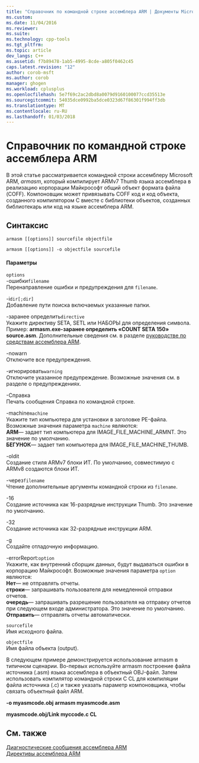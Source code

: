 ```yaml
---
title: "Справочник по командной строке ассемблера ARM | Документы Microsoft"
ms.custom: 
ms.date: 11/04/2016
ms.reviewer: 
ms.suite: 
ms.technology: cpp-tools
ms.tgt_pltfrm: 
ms.topic: article
dev_langs: C++
ms.assetid: f7b89478-1ab5-4995-8cde-a805f0462c45
caps.latest.revision: "12"
author: corob-msft
ms.author: corob
manager: ghogen
ms.workload: cplusplus
ms.openlocfilehash: 5e7f69c2ac2dbd8a0079d9160100077ccd35513e
ms.sourcegitcommit: 54035dce0992ba5dce0323d67f86301f994ff3db
ms.translationtype: MT
ms.contentlocale: ru-RU
ms.lasthandoff: 01/03/2018
---
```

# <a name="arm-assembler-command-line-reference"></a>Справочник по командной строке ассемблера ARM
В этой статье рассматривается командной строки ассемблеру Microsoft ARM, *armasm*, который компилирует ARMv7 Thumb языка ассемблера в реализацию корпорации Майкрософт общий объект формата файла (COFF). Компоновщик может привязывать COFF код и код объекта, созданного компилятором C вместе с библиотеки объектов, созданных библиотекарь или код на языке ассемблера ARM.  
  
## <a name="syntax"></a>Синтаксис  
  
```  
armasm [[options]] sourcefile objectfile  
```  
  
```  
armasm [[options]] -o objectfile sourcefile  
```  
  
#### <a name="parameters"></a>Параметры  
 `options`  
 -ошибки`filename`  
 Перенаправление ошибки и предупреждения для `filename`.  
  
 -i`dir[;dir]`  
 Добавление пути поиска включаемых указанные папки.  
  
 -заранее определить`directive`  
 Укажите директиву SETA, SETL или НАБОРЫ для определения символа. Пример: **armasm.exe-заранее определить «COUNT SETA 150» source.asm**. Дополнительные сведения см. в разделе [руководстве по средствам ассемблера ARM](http://go.microsoft.com/fwlink/p/?linkid=246102).  
  
 -nowarn  
 Отключите все предупреждения.  
  
 -игнорировать`warning`  
 Отключите указанное предупреждение. Возможные значения см. в разделе о предупреждениях.  
  
 -Справка  
 Печать сообщения Справка по командной строке.  
  
 -machine`machine`  
 Укажите тип компьютера для установки в заголовке PE-файла.  Возможные значения параметра `machine` являются:  
**ARM**— задает тип компьютера для IMAGE_FILE_MACHINE_ARMNT. Это значение по умолчанию.   
**БЕГУНОК**— задает тип компьютера для IMAGE_FILE_MACHINE_THUMB.  
  
 -oldit  
 Создание стиля ARMv7 блоки ИТ.  По умолчанию, совместимую с ARMv8 создаются блоки ИТ.  
  
 -через`filename`  
 Чтение дополнительные аргументы командной строки из `filename`.  
  
 -16  
 Создание источника как 16-разрядные инструкции Thumb.  Это значение по умолчанию.  
  
 -32  
 Создание источника как 32-разрядные инструкции ARM.  
  
 -g  
 Создайте отладочную информацию.  
  
 -errorReport:`option`  
 Укажите, как внутренний сборщик данных, будут выдаваться ошибки в корпорацию Майкрософт.  Возможные значения параметра `option` являются:   
**Нет**— не отправлять отчеты.   
**строки**— запрашивать пользователя для немедленной отправки отчетов.   
**очередь**— запрашивать разрешение пользователя на отправку отчетов при следующем входе администратора. Это значение по умолчанию.   
**Отправить**— отправлять отчеты автоматически.  
  
 `sourcefile`  
 Имя исходного файла.  
  
 `objectfile`  
 Имя файла объекта (output).  
  
 В следующем примере демонстрируется использование armasm в типичном сценарии. Во-первых используйте armasm построение файла источника (.asm) языка ассемблера в объектный OBJ-файл. Затем использовать компилятор командной строки C CL для компиляции файла источника (.c) и также указать параметр компоновщика, чтобы связать объектный файл ARM.  
  
 **-o myasmcode.obj armasm myasmcode.asm**  
  
 **myasmcode.obj/Link myccode.c CL**  
  
## <a name="see-also"></a>См. также  
 [Диагностические сообщения ассемблера ARM](../../assembler/arm/arm-assembler-diagnostic-messages.md)   
 [Директивы ассемблера ARM](../../assembler/arm/arm-assembler-directives.md)
